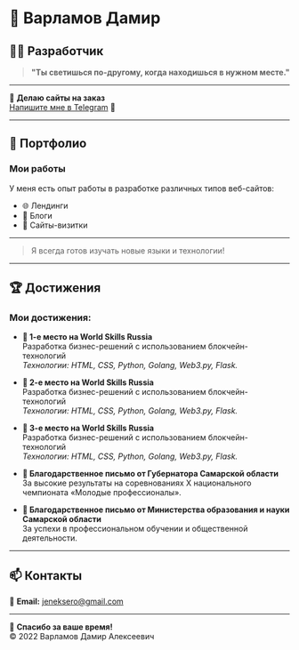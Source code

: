 # 👤 Варламов Дамир

## 🧑‍💻 Разработчик

> **"Ты светишься по-другому, когда находишься в нужном месте."**

---

🎨 **Делаю сайты на заказ**  
[Напишите мне в Telegram](https://t.me/Ghosers) 📩

---

## 📖 Портфолио

### Мои работы

У меня есть опыт работы в разработке различных типов веб-сайтов:  
- 🌐 Лендинги  
- 📝 Блоги  
- 👤 Сайты-визитки 

---

> Я всегда готов изучать новые языки и технологии!

---

## 🏆 Достижения

### Мои достижения:

- **🥇 1-е место на World Skills Russia**  
  Разработка бизнес-решений с использованием блокчейн-технологий  
  <em>Технологии: HTML, CSS, Python, Golang, Web3.py, Flask.</em>  

- **🥈 2-е место на World Skills Russia**  
  Разработка бизнес-решений с использованием блокчейн-технологий  
  <em>Технологии: HTML, CSS, Python, Golang, Web3.py, Flask.</em>  

- **🥉 3-е место на World Skills Russia**  
  Разработка бизнес-решений с использованием блокчейн-технологий  
  <em>Технологии: HTML, CSS, Python, Golang, Web3.py, Flask.</em>  

- **🏅 Благодарственное письмо от Губернатора Самарской области**  
  За высокие результаты на соревнованиях Х национального чемпионата «Молодые профессионалы».

- **🏅 Благодарственное письмо от Министерства образования и науки Самарской области**  
  За успехи в профессиональном обучении и общественной деятельности.

---

## 📫 Контакты

📧 **Email:** jeneksero@gmail.com  

--- 

💬 **Спасибо за ваше время!**  
© 2022 Варламов Дамир Алексеевич

